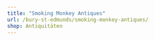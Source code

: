 ```yaml
---
title: "Smoking Monkey Antiques"
url: /bury-st-edmunds/smoking-monkey-antiques/
shop: Antiquitäten
---
```

